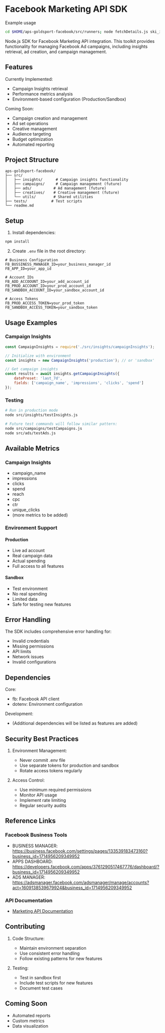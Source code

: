 # Facebook Marketing API SDK

Example usage

``` bash
cd $HOME/aps-goldsport-facebook/src/runners; node fetchDetails.js ski_instructors_are_waiting_for_you__awareness__120215151271950063
```

Node.js SDK for Facebook Marketing API integration. This toolkit provides functionality for managing Facebook Ad campaigns, including insights retrieval, ad creation, and campaign management.

## Features

Currently Implemented:
- Campaign Insights retrieval
- Performance metrics analysis
- Environment-based configuration (Production/Sandbox)

Coming Soon:
- Campaign creation and management
- Ad set operations
- Creative management
- Audience targeting
- Budget optimization
- Automated reporting

## Project Structure

```
aps-goldsport-facebook/
├── src/
│   ├── insights/      # Campaign insights functionality
│   ├── campaigns/     # Campaign management (future)
│   ├── ads/          # Ad management (future)
│   ├── creatives/    # Creative management (future)
│   └── utils/        # Shared utilities
├── tests/           # Test scripts
└── readme.md
```

## Setup

1. Install dependencies:
```bash
npm install
```

2. Create `.env` file in the root directory:
```env
# Business Configuration
FB_BUSSINESS_MANAGER_ID=your_business_manager_id
FB_APP_ID=your_app_id

# Account IDs
FB_ADD_ACCOOUNT_ID=your_add_account_id
FB_PROD_ACCOUNT_ID=your_prod_account_id
FB_SANDBOX_ACCOUNT_ID=your_sandbox_account_id

# Access Tokens
FB_PROD_ACCESS_TOKEN=your_prod_token
FB_SANDBOX_ACCESS_TOKEN=your_sandbox_token
```

## Usage Examples

### Campaign Insights
```javascript
const CampaignInsights = require('./src/insights/campaignInsights');

// Initialize with environment
const insights = new CampaignInsights('production'); // or 'sandbox'

// Get campaign insights
const results = await insights.getCampaignInsights({
    datePreset: 'last_7d',
    fields: ['campaign_name', 'impressions', 'clicks', 'spend']
});
```

### Testing
```bash
# Run in production mode
node src/insights/testInsights.js

# Future test commands will follow similar pattern:
node src/campaigns/testCampaigns.js
node src/ads/testAds.js
```

## Available Metrics

### Campaign Insights
- campaign_name
- impressions
- clicks
- spend
- reach
- cpc
- ctr
- unique_clicks
- (more metrics to be added)

### Environment Support

#### Production
- Live ad account
- Real campaign data
- Actual spending
- Full access to all features

#### Sandbox
- Test environment
- No real spending
- Limited data
- Safe for testing new features

## Error Handling

The SDK includes comprehensive error handling for:
- Invalid credentials
- Missing permissions
- API limits
- Network issues
- Invalid configurations

## Dependencies

Core:
- fb: Facebook API client
- dotenv: Environment configuration

Development:
- (Additional dependencies will be listed as features are added)

## Security Best Practices

1. Environment Management:
   - Never commit .env file
   - Use separate tokens for production and sandbox
   - Rotate access tokens regularly

2. Access Control:
   - Use minimum required permissions
   - Monitor API usage
   - Implement rate limiting
   - Regular security audits

## Reference Links

### Facebook Business Tools
- BUSINESS MANAGER: https://business.facebook.com/settings/pages/133539183473160?business_id=1714956209349952
- APPS DASHBOARD: https://developers.facebook.com/apps/3761290517467776/dashboard/?business_id=1714956209349952
- ADS MANAGER: https://adsmanager.facebook.com/adsmanager/manage/accounts?act=1609138539679924&business_id=1714956209349952

### API Documentation
- [Marketing API Documentation](https://developers.facebook.com/docs/marketing-apis)


## Contributing

1. Code Structure:
   - Maintain environment separation
   - Use consistent error handling
   - Follow existing patterns for new features

2. Testing:
   - Test in sandbox first
   - Include test scripts for new features
   - Document test cases

## Coming Soon

- Automated reports
- Custom metrics
- Data visualization

